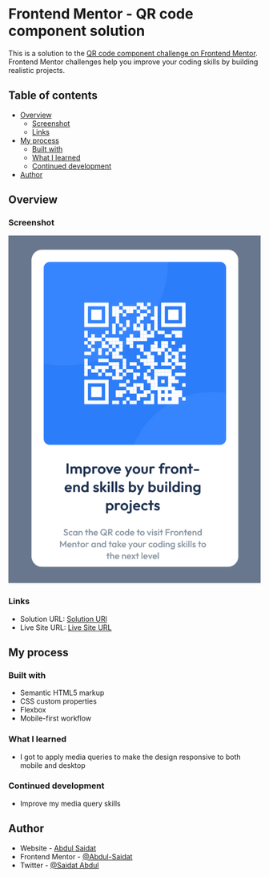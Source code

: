 # Frontend Mentor - QR code component solution

This is a solution to the [QR code component challenge on Frontend Mentor](https://www.frontendmentor.io/challenges/qr-code-component-iux_sIO_H). Frontend Mentor challenges help you improve your coding skills by building realistic projects. 

## Table of contents

- [Overview](#overview)
  - [Screenshot](#screenshot)
  - [Links](#links)
- [My process](#my-process)
  - [Built with](#built-with)
  - [What I learned](#what-i-learned)
  - [Continued development](#continued-development)
- [Author](#author)


## Overview

### Screenshot

![Screenshot](./assets/images/Screenshot%202025-06-19%20at%2004-56-08%20QR%20Code.png)


### Links

- Solution URL: [Solution URl](https://github.com/Abdul-Saidat/Frontend-Mentor-Projects)
- Live Site URL: [Live Site URL](https://frontend-mentor-projects-rust.vercel.app/)

## My process

### Built with

- Semantic HTML5 markup
- CSS custom properties
- Flexbox
- Mobile-first workflow

### What I learned
- I got to apply media queries to make the design responsive to both mobile and desktop

### Continued development
- Improve my media query skills

## Author

- Website - [Abdul Saidat](https://github.com/Abdul-Saidat)
- Frontend Mentor - [@Abdul-Saidat](https://www.frontendmentor.io/profile/yourusername)
- Twitter - [@Saidat Abdul](https://www.twitter.com/yourusername)


